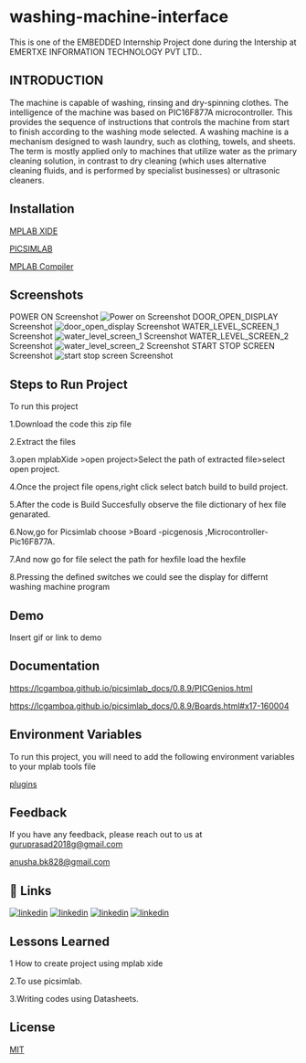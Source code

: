 
# washing-machine-interface

This is one of the EMBEDDED Internship Project done during the Intership at EMERTXE INFORMATION TECHNOLOGY PVT LTD..





## INTRODUCTION

The machine is capable of washing, rinsing and dry-spinning clothes. The intelligence of the machine was based on PIC16F877A microcontroller.
This provides the sequence of instructions that controls the machine from start to finish according to the washing mode selected.
A washing machine is a mechanism designed to wash laundry, such as clothing, towels, and sheets. The term is mostly applied only to machines that utilize water as the primary cleaning solution, in contrast to dry cleaning (which uses alternative cleaning  fluids, and is performed by  specialist businesses) or ultrasonic cleaners.


  
## Installation
[MPLAB XIDE](https://www.microchip.com/en-us/development-tools-tools-and-software/mplab-x-ide?gclid=Cj0KCQjwtrSLBhCLARIsACh6Rmj98yI7_Y5H--lwe8m4DN3FVB0o-k4u7y-e0-T-w_9Cct4qIL2pq20aAkIFEALw_wcB#tabs)

[PICSIMLAB](https://sourceforge.net/projects/picsim/)

[MPLAB Compiler](https://www.microchip.com/en-us/development-tools-tools-and-software/mplab-xc-compilers?gclid=Cj0KCQjwtrSLBhCLARIsACh6Rmj-KmEgeZLWYdpD2qr2bs3wJx5kiOpLbDUEuGerZoyp6GZ4tR-WrMQaAltBEALw_wcB)


## Screenshots
POWER ON  Screenshot
![Power on Screenshot](https://github.com/Guruprasad-G/washing-machine-interface/blob/main/Project%20demo%20Images/Power_on_screen.png)
DOOR_OPEN_DISPLAY Screenshot
![door_open_display Screenshot](https://github.com/Guruprasad-G/washing-machine-interface/blob/main/Project%20demo%20Images/door_open_display.png)
WATER_LEVEL_SCREEN_1 Screenshot
![water_level_screen_1 Screenshot](https://github.com/Guruprasad-G/washing-machine-interface/blob/main/Project%20demo%20Images/water_level_screen_1.png)
 WATER_LEVEL_SCREEN_2 Screenshot
![water_level_screen_2 Screenshot](https://github.com/Guruprasad-G/washing-machine-interface/blob/main/Project%20demo%20Images/water_level_screen_2.png)
START STOP SCREEN  Screenshot
![start stop screen  Screenshot](https://github.com/Guruprasad-G/washing-machine-interface/blob/main/Project%20demo%20Images/start_stop_screen.png)

   
## Steps to Run Project
To run this project 

1.Download  the code this zip file

2.Extract the files 

3.open mplabXide >open project>Select the path of extracted file>select open project.

4.Once the project file opens,right click select batch build to build project.

5.After the code is Build Succesfully observe the file dictionary of hex file genarated.

6.Now,go for Picsimlab choose >Board -picgenosis ,Microcontroller-Pic16F877A.

7.And now go for file select the path for hexfile load the hexfile 

8.Pressing the  defined switches we could see the display for differnt washing machine program

 

  
## Demo

Insert gif or link to demo

  


  
## Documentation

https://lcgamboa.github.io/picsimlab_docs/0.8.9/PICGenios.html

https://lcgamboa.github.io/picsimlab_docs/0.8.9/Boards.html#x17-160004

## Environment Variables

To run this project, you will need to add the following environment variables to your mplab  tools file

[plugins](https://https://github.com/lcgamboa/picsimlab_md/releases/)

  
  
## Feedback

If you have any feedback, please reach out to us at
 guruprasad2018g@gmail.com
 
 anusha.bk828@gmail.com

  
## 🔗 Links
[![linkedin](https://img.shields.io/badge/linkedin-0A66C2?style=for-the-badge&logo=linkedin&logoColor=white)](https://www.linkedin.com/in/anusha-bk-b929b21b1/)
[![linkedin](https://img.shields.io/badge/linkedin-0A66C2?style=for-the-badge&logo=linkedin&logoColor=white)](https://www.linkedin.com/in/        )
[![linkedin](https://img.shields.io/badge/linkedin-0A66C2?style=for-the-badge&logo=linkedin&logoColor=white)](https://www.linkedin.com/in//)
[![linkedin](https://img.shields.io/badge/linkedin-0A66C2?style=for-the-badge&logo=linkedin&logoColor=white)](https://www.linkedin.com/in//)




## Lessons Learned

1 How to create project using mplab xide

2.To use picsimlab.

3.Writing codes using Datasheets.

  
## License

[MIT](https://choosealicense.com/licenses/mit/)

  


  

